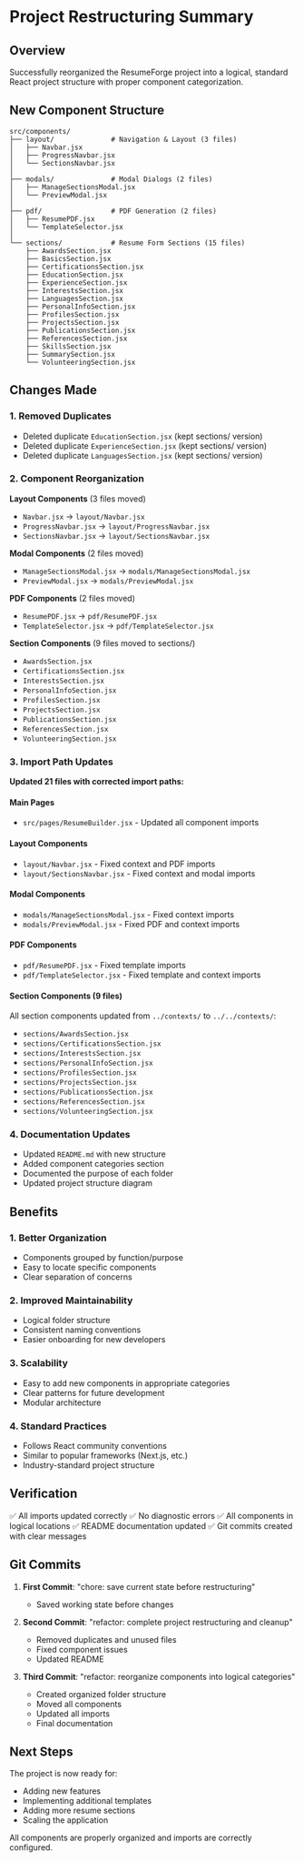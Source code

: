 # Project Restructuring Summary

## Overview
Successfully reorganized the ResumeForge project into a logical, standard React project structure with proper component categorization.

## New Component Structure

```
src/components/
├── layout/              # Navigation & Layout (3 files)
│   ├── Navbar.jsx
│   ├── ProgressNavbar.jsx
│   └── SectionsNavbar.jsx
│
├── modals/              # Modal Dialogs (2 files)
│   ├── ManageSectionsModal.jsx
│   └── PreviewModal.jsx
│
├── pdf/                 # PDF Generation (2 files)
│   ├── ResumePDF.jsx
│   └── TemplateSelector.jsx
│
└── sections/            # Resume Form Sections (15 files)
    ├── AwardsSection.jsx
    ├── BasicsSection.jsx
    ├── CertificationsSection.jsx
    ├── EducationSection.jsx
    ├── ExperienceSection.jsx
    ├── InterestsSection.jsx
    ├── LanguagesSection.jsx
    ├── PersonalInfoSection.jsx
    ├── ProfilesSection.jsx
    ├── ProjectsSection.jsx
    ├── PublicationsSection.jsx
    ├── ReferencesSection.jsx
    ├── SkillsSection.jsx
    ├── SummarySection.jsx
    └── VolunteeringSection.jsx
```

## Changes Made

### 1. Removed Duplicates
- Deleted duplicate `EducationSection.jsx` (kept sections/ version)
- Deleted duplicate `ExperienceSection.jsx` (kept sections/ version)
- Deleted duplicate `LanguagesSection.jsx` (kept sections/ version)

### 2. Component Reorganization
**Layout Components** (3 files moved)
- `Navbar.jsx` → `layout/Navbar.jsx`
- `ProgressNavbar.jsx` → `layout/ProgressNavbar.jsx`
- `SectionsNavbar.jsx` → `layout/SectionsNavbar.jsx`

**Modal Components** (2 files moved)
- `ManageSectionsModal.jsx` → `modals/ManageSectionsModal.jsx`
- `PreviewModal.jsx` → `modals/PreviewModal.jsx`

**PDF Components** (2 files moved)
- `ResumePDF.jsx` → `pdf/ResumePDF.jsx`
- `TemplateSelector.jsx` → `pdf/TemplateSelector.jsx`

**Section Components** (9 files moved to sections/)
- `AwardsSection.jsx`
- `CertificationsSection.jsx`
- `InterestsSection.jsx`
- `PersonalInfoSection.jsx`
- `ProfilesSection.jsx`
- `ProjectsSection.jsx`
- `PublicationsSection.jsx`
- `ReferencesSection.jsx`
- `VolunteeringSection.jsx`

### 3. Import Path Updates

**Updated 21 files with corrected import paths:**

#### Main Pages
- `src/pages/ResumeBuilder.jsx` - Updated all component imports

#### Layout Components
- `layout/Navbar.jsx` - Fixed context and PDF imports
- `layout/SectionsNavbar.jsx` - Fixed context and modal imports

#### Modal Components
- `modals/ManageSectionsModal.jsx` - Fixed context imports
- `modals/PreviewModal.jsx` - Fixed PDF and context imports

#### PDF Components
- `pdf/ResumePDF.jsx` - Fixed template imports
- `pdf/TemplateSelector.jsx` - Fixed template and context imports

#### Section Components (9 files)
All section components updated from `../contexts/` to `../../contexts/`:
- `sections/AwardsSection.jsx`
- `sections/CertificationsSection.jsx`
- `sections/InterestsSection.jsx`
- `sections/PersonalInfoSection.jsx`
- `sections/ProfilesSection.jsx`
- `sections/ProjectsSection.jsx`
- `sections/PublicationsSection.jsx`
- `sections/ReferencesSection.jsx`
- `sections/VolunteeringSection.jsx`

### 4. Documentation Updates
- Updated `README.md` with new structure
- Added component categories section
- Documented the purpose of each folder
- Updated project structure diagram

## Benefits

### 1. **Better Organization**
- Components grouped by function/purpose
- Easy to locate specific components
- Clear separation of concerns

### 2. **Improved Maintainability**
- Logical folder structure
- Consistent naming conventions
- Easier onboarding for new developers

### 3. **Scalability**
- Easy to add new components in appropriate categories
- Clear patterns for future development
- Modular architecture

### 4. **Standard Practices**
- Follows React community conventions
- Similar to popular frameworks (Next.js, etc.)
- Industry-standard project structure

## Verification

✅ All imports updated correctly
✅ No diagnostic errors
✅ All components in logical locations
✅ README documentation updated
✅ Git commits created with clear messages

## Git Commits

1. **First Commit**: "chore: save current state before restructuring"
   - Saved working state before changes

2. **Second Commit**: "refactor: complete project restructuring and cleanup"
   - Removed duplicates and unused files
   - Fixed component issues
   - Updated README

3. **Third Commit**: "refactor: reorganize components into logical categories"
   - Created organized folder structure
   - Moved all components
   - Updated all imports
   - Final documentation

## Next Steps

The project is now ready for:
- Adding new features
- Implementing additional templates
- Adding more resume sections
- Scaling the application

All components are properly organized and imports are correctly configured.
